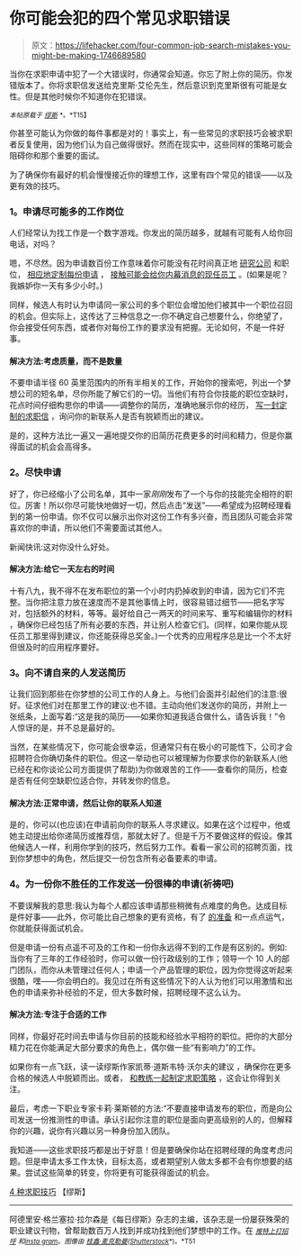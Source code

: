 # 你可能会犯的四个常见求职错误

> 原文：<https://lifehacker.com/four-common-job-search-mistakes-you-might-be-making-1746689580>

当你在求职申请中犯了一个大错误时，你通常会知道。你忘了附上你的简历。你发错版本了。你将求职信发送给克里斯·艾伦先生，然后意识到克里斯很有可能是女性。但是其他时候你不知道你在犯错误。



<small>*本帖原载于*</small> [<small>*缪斯*</small>](https://www.themuse.com/advice/4-job-search-techniques-you-think-work-but-dont) <small>*。*T15】</small>

你甚至可能认为你做的每件事都是对的！事实上，有一些常见的求职技巧会被求职者反复使用，因为他们认为自己做得很好。然而在现实中，这些同样的策略可能会阻碍你和那个重要的面试。

为了确保你有最好的机会慢慢接近你的理想工作，这里有四个常见的错误——以及更有效的技巧。

### **1。申请尽可能多的工作岗位**

人们经常认为找工作是一个数字游戏。你发出的简历越多，就越有可能有人给你回电话，对吗？

嗯，不尽然。因为申请数百份工作意味着你可能没有花时间真正地 [研究公司](https://www.themuse.com/advice/8-ways-to-know-everything-about-a-companyeven-before-the-interview) 和职位， [相应地定制每份申请](https://www.themuse.com/advice/what-it-really-means-to-tailor-your-resume) ， [接触可能会给你内幕消息的现任员工](https://www.themuse.com/advice/how-to-find-an-in-at-your-dream-companyfast) 。(如果是呢？我嫉妒你一天有多少小时。)

同样，候选人有时认为申请同一家公司的多个职位会增加他们被其中一个职位召回的机会。但实际上，这传达了三种信息之一:你不确定自己想要什么，你绝望了，你会接受任何东西，或者你对每份工作的要求没有把握。无论如何，不是一件好事。

#### **解决方法:考虑质量，而不是数量**

不要申请半径 60 英里范围内的所有半相关的工作，开始你的搜索吧，列出一个梦想公司的短名单，尽你所能了解它们的一切。当他们有符合你技能的职位空缺时，花点时间仔细构思你的申请——调整你的简历，准确地展示你的经历， [写一封定制的求职信](https://www.themuse.com/advice/31-attentiongrabbing-cover-letter-examples) ，询问你的新联系人是否有脱颖而出的建议。

是的，这种方法比一遍又一遍地提交你的旧简历花费更多的时间和精力，但是你赢得面试的机会会高得多。

### **2。尽快申请**

好了，你已经缩小了公司名单，其中一家*刚刚*发布了一个与你的技能完全相符的职位。厉害！所以你尽可能快地做好一切，然后点击“发送”——希望成为招聘经理看到的第一份申请。你不仅可以展示出你对这份工作有多兴奋，而且团队可能会非常喜欢你的申请，所以他们不需要面试其他人。

新闻快讯:这对你没什么好处。

#### **解决方法:给它一天左右的时间**

十有八九，我不得不在发布职位的第一个小时内扔掉收到的申请，因为它们不完整。当你把注意力放在速度而不是其他事情上时，很容易错过细节——把名字写对，包括额外的材料，等等。最好给自己一两天的时间来写、重写和编辑你的材料 ，确保你已经包括了所有必要的东西，并让别人检查它们。(同样，如果你能从现任员工那里得到建议，你还能获得总奖金。)一个优秀的应用程序总是比一个不太好但很及时的应用程序要好。

### **3。向不请自来的人发送简历**

让我们回到那些在你梦想的公司工作的人身上。与他们会面并引起他们的注意:很好。征求他们对在那里工作的建议:也不错。主动向他们发送你的简历，并附上一张纸条，上面写着:“这是我的简历——如果你知道我适合做什么，请告诉我！”令人惊讶的是，并不总是最好的。

当然，在某些情况下，你可能会很幸运，但通常只有在极小的可能性下，公司才会招聘符合你确切条件的职位。但这一举动也可以被理解为你要求你的新联系人(他已经在和你谈论公司方面提供了帮助)为你做艰苦的工作——查看你的简历，检查是否有任何空缺职位适合你，并转发你的信息。

#### **解决方法:正常申请，然后让你的联系人知道**

是的，你可以(也应该)在申请前向你的联系人寻求建议。如果在这个过程中，他或她主动提出给你递简历或推荐信，那就太好了。但是千万不要做这样的假设。像其他候选人一样，利用你学到的技巧，然后努力工作。看看一家公司的招聘页面，找到你梦想中的角色，然后提交一份包含所有必备要素的申请。

### **4。为一份你不胜任的工作发送一份很棒的申请(祈祷吧)**

不要误解我的意思:我认为每个人都应该申请那些稍微有点难度的角色。达成目标 是件好事——此外，你可能比自己想象的更有资格，有了 [的准备](https://www.themuse.com/advice/the-secrets-to-interviewing-for-a-role-thats-slightly-out-of-reach) 和一点点运气，你就能获得面试机会。

但是申请一份有点遥不可及的工作和一份你永远得不到的工作是有区别的。例如:当你有了三年的工作经验时，你可以做一份行政级别的工作；领导一个 10 人的部门团队，而你从未管理过任何人；申请一个产品管理的职位，因为你觉得这听起来很酷，嘿——你会明白的。我见过在所有这些情况下的人认为他们可以用激情和出色的申请来弥补经验的不足，但大多数时候，招聘经理不这么认为。

#### **解决方法:专注于合适的工作**

同样，你最好花时间去申请与你目前的技能和经验水平相符的职位。把你的大部分精力花在你能满足大部分要求的角色上，偶尔做一些“有影响力”的工作。

如果你有一点飞跃，读一读缪斯作家凯蒂·道斯韦特·沃尔夫的建议 ，确保你在更多合格的候选人中脱颖而出。或者， [和教练一起制定求职策略](https://www.themuse.com/coaching/job-search-strategy) ，这会让你得到关注。

最后，考虑一下职业专家卡莉·莱斯顿的方法:“不要直接申请发布的职位，而是向公司发送一份推测性的申请。承认引起你注意的职位是面向更高级别的人的，但解释你的兴趣，说你有兴趣以另一种身份加入团队。

我知道——这些求职技巧都是出于好意！但是要确保你站在招聘经理的角度考虑问题。但是申请太多工作太快，目标太高，或者期望别人做太多都不会有你想要的结果。尝试这些简单的转变，你将更有可能获得面试的机会。

[4 种求职技巧](https://www.themuse.com/advice/4-job-search-techniques-you-think-work-but-dont) 【缪斯】

* * *

阿德里安·格兰塞拉·拉尔森是《每日缪斯》杂志的主编，该杂志是一份屡获殊荣的职业建议刊物，曾帮助数百万人找到并成功找到他们梦想中的工作。在 [<small>*推特上打招呼*</small>](http://www.twitter.com/adriangranzella) <small>*和*</small>[<small>*insta gram*</small>](http://instagram.com/adriangranzella)<small>*。图像由*</small> [<small>*桂鑫·麦克勒曼*</small>](http://www.shutterstock.com/pic-249395485/stock-vector-great-illustration-of-retro-styled-businesswoman-who-is-scanning-the-business-landscape-with-her.html?src=aPl5gRL0sotiyuR8d7e87g-11-64)<small>*(*</small>[<small>*Shutterstock*</small>](http://shutterstock.com)<small>*)。*T51</small>